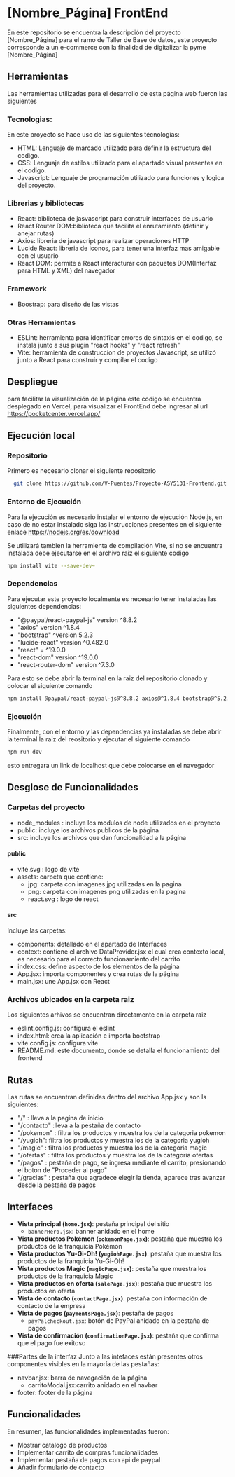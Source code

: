 
# [Nombre_Página] FrontEnd

En este repositorio se encuentra la descripción del proyecto [Nombre_Página] para el ramo de Taller de Base de datos, este proyecto corresponde a un e-commerce con la finalidad de digitalizar la pyme [Nombre_Página]

## Herramientas

Las herramientas utilizadas para el desarrollo de esta página web fueron las siguientes

### Tecnologias:
En este proyecto se hace uso de las siguientes técnologias:
- HTML: Lenguaje de marcado utilizado para definir la estructura del codigo.
- CSS: Lenguaje de estilos utilizado para el apartado visual presentes en el codigo.
- Javascript: Lenguaje de programación utilizado para funciones y logica del proyecto.

### Librerias y bibliotecas
- React: biblioteca de jasvascript para construir interfaces de usuario
- React Router DOM:biblioteca que facilita el enrutamiento (definir y anejar rutas)
- Axios: libreria de javascript para realizar operaciones HTTP
- Lucide React: libreria de iconos, para tener una interfaz mas amigable con el usuario
- React DOM: permite a React interacturar con paquetes DOM(Interfaz para HTML y XML) del navegador

### Framework
- Boostrap: para diseño de las vistas

### Otras Herramientas
- ESLint: herramienta para identificar errores de sintaxis en el codigo, se instala junto a sus plugin "react hooks" y "react refresh"
- Vite: herramienta de construccion de proyectos Javascript, se utilizó junto a React para construir y compilar el codigo
## Despliegue
para facilitar la visualización de la página este codigo se encuentra desplegado en Vercel, para visualizar el FrontEnd debe ingresar al url https://pocketcenter.vercel.app/

## Ejecución local
### Repositorio
Primero es necesario clonar el siguiente repositorio

```bash
  git clone https://github.com/V-Puentes/Proyecto-ASY5131-Frontend.git
```

### Entorno de Ejecución
Para la ejecución es necesario instalar el entorno de ejecución Node.js, en caso de no estar instalado siga las instrucciones presentes en el siguiente enlace https://nodejs.org/es/download

Se utilizará tambien la herramienta de compilación Vite, si no se encuentra instalada debe ejecutarse en el archivo raiz el siguiente codigo

```bash
npm install vite --save-dev~
```

### Dependencias
Para ejecutar este proyecto localmente es necesario tener instaladas las siguientes dependencias:

- "@paypal/react-paypal-js" version ^8.8.2
- "axios" version ^1.8.4
- "bootstrap" ^version 5.2.3
- "lucide-react" version ^0.482.0
- "react" = ^19.0.0
- "react-dom" version ^19.0.0
- "react-router-dom" version ^7.3.0

Para esto se debe abrir la terminal en la raiz del repositorio clonado y colocar el siguiente comando
```bash
npm install @paypal/react-paypal-js@^8.8.2 axios@^1.8.4 bootstrap@^5.2.3 lucide-react@^0.482.0 react@^19.0.0 react-dom@^19.0.0 react-router-dom@^7.3.0

```
### Ejecución

Finalmente, con el entorno y las dependencias ya instaladas se debe abrir la terminal la raiz del reositorio y ejecutar el siguiente comando

```bash
npm run dev
```
esto entregara un link de localhost que debe colocarse en el navegador

## Desglose de Funcionalidades

### Carpetas del proyecto
- node_modules : incluye los modulos de node utilizados en el proyecto
- public: incluye los archivos publicos de la página
- src: incluye los archivos que dan funcionalidad a la página

#### public
- vite.svg : logo de vite
- assets: carpeta que contiene:
    - jpg: carpeta con imagenes jpg utilizadas en la pagina
    - png: carpeta con imagenes png utilizadas en la pagina
    - react.svg : logo de react

#### src
Incluye las carpetas:
- components: detallado en el apartado de Interfaces
- context: contiene el archivo DataProvider.jsx el cual crea contexto local, es necesario para el correcto funcionamiento del carrito
- index.css: define aspecto de los elementos de la página
- App.jsx: importa componentes y crea rutas de la página
- main.jsx: une App.jsx con React

### Archivos ubicados en la carpeta raiz
Los siguientes arhivos se encuentran directamente en la carpeta raiz
- eslint.config.js: configura el eslint
- index.html: crea la aplicación e importa bootstrap
- vite.config.js: configura vite
- README.md: este documento, donde se detalla el funcionamiento del frontend


## Rutas
Las rutas se encuentran definidas dentro del archivo App.jsx y son ls siguientes:
- "/" : lleva a la pagina de inicio
- "/contacto" :lleva a la pestaña de contacto
- "/pokemon" : filtra los productos y muestra los de la categoria pokemon
- "/yugioh": filtra los productos y muestra los de la categoria yugioh
- "/magic" : filtra los productos y muestra los de la categoria magic
- "/ofertas" : filtra los productos y muestra los de la categoria ofertas
- "/pagos" : pestaña de pago, se ingresa mediante el carrito, presionando el boton de "Proceder al pago"
- "/gracias" : pestaña que agradece elegir la tienda, aparece tras avanzar desde la pestaña de pagos
## Interfaces
- **Vista principal (`home.jsx`)**: pestaña principal del sitio
  - `bannerHero.jsx`: banner anidado en el home
- **Vista productos Pokémon (`pokemonPage.jsx`)**: pestaña que muestra los productos de la franquicia Pokémon
- **Vista productos Yu-Gi-Oh! (`yugiohPage.jsx`)**: pestaña que muestra los productos de la franquicia Yu-Gi-Oh!
- **Vista productos Magic (`magicPage.jsx`)**: pestaña que muestra los productos de la franquicia Magic
- **Vista productos en oferta (`salePage.jsx`)**: pestaña que muestra los productos en oferta
- **Vista de contacto (`contactPage.jsx`)**: pestaña con información de contacto de la empresa
- **Vista de pagos (`paymentsPage.jsx`)**: pestaña de pagos
  - `payPalcheckout.jsx`: botón de PayPal anidado en la pestaña de pagos
- **Vista de confirmación (`confirmationPage.jsx`)**: pestaña que confirma que el pago fue exitoso

###Partes de la interfaz
Junto a las intefaces están presentes otros componentes visibles en la mayoría de las pestañas:
- navbar.jsx: barra de navegación de la página
    - carritoModal.jsx:carrito anidado en el navbar
- footer: footer de la página


## Funcionalidades

En resumen, las funcionalidades implementadas fueron:

- Mostrar catalogo de productos
- Implementar carrito de compras funcionalidades
- Implementar pestaña de pagos con api de paypal
- Añadir formulario de contacto
